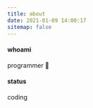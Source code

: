 ```yaml
---
title: about
date: 2021-01-09 14:00:17
sitemap: false
---
```


#### whoami

programmer

#### status

coding

